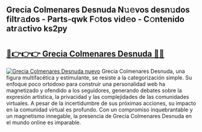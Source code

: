 ## Grecia Colmenares Desnuda N𝚞𝚎vos desn𝚞dos filtr𝚊dos - Parts-qwk F𝚘tos vid𝚎o - C𝚘ntenido atr𝚊ctivo ks2py

# <h2><a href="http://mb6rey.tromn.icu/?c=Grecia+Colmenares+Desnuda">🔗👉👉👉 Grecia Colmenares Desnuda 🔗🔗</a></h2>

[![Grecia Colmenares Desnuda nuevo](https://i.imgur.com/pEAQMta.gif)](http://mb6rey.tromn.icu/?c=Grecia+Colmenares+Desnuda)
Grecia Colmenares Desnuda, una figura multifacética y estimulante, se resiste a la categorización simple. Su enfoque poco ortodoxo para construir una personalidad web ha magnetizado y ofendido a los seguidores, generando debates sobre la expresión artística, la privacidad y las complejidades de las comunidades virtuales. A pesar de la incertidumbre de sus próximas acciones, su impacto en la comunidad virtual es profundo. Con un compromiso inquebrantable y un magnetismo innegable, la presencia de Grecia Colmenares Desnuda en el mundo online es imparable.
